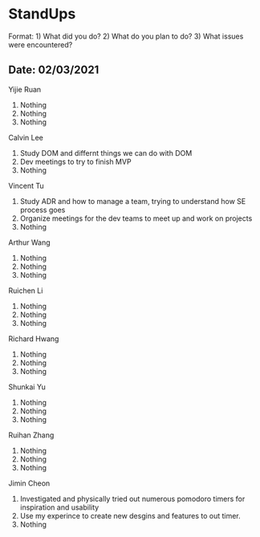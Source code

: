 # StandUps

Format: 1) What did you do? 2) What do you plan to do? 3) What issues were encountered?

## Date: 02/03/2021

Yijie Ruan 
1. Nothing
2. Nothing
3. Nothing

Calvin Lee
1. Study DOM and differnt things we can do with DOM
2. Dev meetings to try to finish MVP 
3. Nothing

Vincent Tu
1. Study ADR and how to manage a team, trying to understand how SE process goes  
2. Organize meetings for the dev teams to meet up and work on projects
3. Nothing

Arthur Wang
1. Nothing
2. Nothing
3. Nothing

Ruichen Li
1. Nothing
2. Nothing
3. Nothing

Richard Hwang
1. Nothing
2. Nothing
3. Nothing

Shunkai Yu
1. Nothing
2. Nothing
3. Nothing

Ruihan Zhang
1. Nothing
2. Nothing
3. Nothing

Jimin Cheon 
1. Investigated and physically tried out numerous pomodoro timers for inspiration and usability 
2. Use my experince to create new desgins and features to out timer. 
3. Nothing
